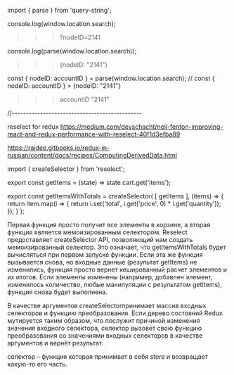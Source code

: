 import { parse } from 'query-string';

console.log(window.location.search);
>>> ?nodeID=2141

console.log(parse(window.location.search));
>>> {nodeID: "2141"}

const { nodeID: accountID } = parse(window.location.search);
// const { nodeID: accountID } = {nodeID: "2141"}

>>> accountID
>>> "2141"

//----------------------------------------------

reselect for redux https://medium.com/devschacht/neil-fenton-improving-react-and-redux-performance-with-reselect-40f1d3efba89

https://rajdee.gitbooks.io/redux-in-russian/content/docs/recipes/ComputingDerivedData.html

import { createSelector } from 'reselect';

export const getItems = (state) => state.cart.get('items');

export const getItemsWithTotals = createSelector(
    [ getItems ],
    (items) => {
        return item.map(i => {
            return i.set('total', i.get('price', 0) * i.get('quantity'));
        });
    }
);

Первая функция просто получит все элементы в корзине, а вторая функция является мемоизированным селектором. Reselect предоставляет createSelector API, позволяющий нам создать мемоизированный селектор. Это означает, что getItemsWithTotals будет вычисляться при первом запуске функции. Если эта же функция вызывается снова, но входные данные (результат getItems) не изменились, функция просто вернет кешированный расчет элементов и их итогов. Если элементы изменены (например, добавлен элемент, изменилось количество, любые манипуляции с результатом getItems), функция снова будет выполнена.

 В качестве аргументов createSelectorпринимает массив входных селекторов и функцию преобразования. Если дерево состояний Redux мутируется таким образом, что послужит причиной изменения значения входного селектора, селектор вызовет свою функцию преобразования со значениями входных селекторов в качестве аргументов и вернёт результат.

 селектор – функция которая принимает в себя store и возвращает какую-то его часть.